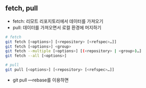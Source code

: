 ## fetch, pull

- fetch: 리모트 리포지토리에서 데이터를 가져오기
- pull: 데이터를 가져오면서 로컬 환경에 머지하기

```bash
# fetch
git fetch [<options>] [<repository> [<refspec>…]]
git fetch [<options>] <group>
git fetch --multiple [<options>] [(<repository> | <group>)…]
git fetch --all [<options>]

# pull
git pull [<options>] [<repository> [<refspec>…]]
```

- git pull —rebase를 이용하면
